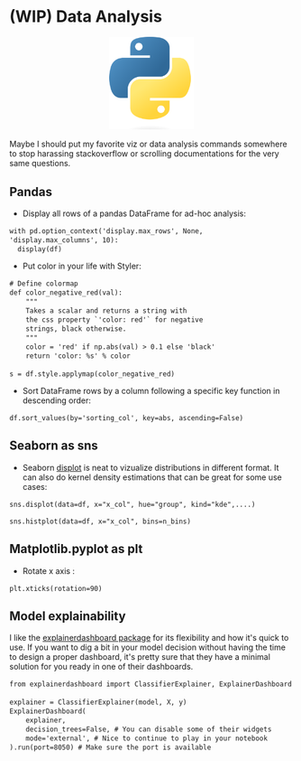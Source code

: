 # (WIP) Data Analysis

<p align="center">
  <img src="/img/python.png" width=150 />
</p>

Maybe I should put my favorite viz or data analysis commands somewhere to stop harassing stackoverflow or scrolling documentations for the very same questions.

## Pandas

- Display all rows of a pandas DataFrame for ad-hoc analysis:
```
with pd.option_context('display.max_rows', None, 'display.max_columns', 10):
  display(df)
```

- Put color in your life with Styler:
```
# Define colormap
def color_negative_red(val):
    """
    Takes a scalar and returns a string with
    the css property `'color: red'` for negative
    strings, black otherwise.
    """
    color = 'red' if np.abs(val) > 0.1 else 'black'
    return 'color: %s' % color

s = df.style.applymap(color_negative_red)

```

- Sort DataFrame rows by a column following a specific key function in descending order:
```
df.sort_values(by='sorting_col', key=abs, ascending=False)
```

## Seaborn as sns

- Seaborn [displot](https://seaborn.pydata.org/generated/seaborn.displot.html) is neat to vizualize distributions in different format. It can also do kernel density estimations that can be great for some use cases:
```
sns.displot(data=df, x="x_col", hue="group", kind="kde",....)
```

```
sns.histplot(data=df, x="x_col", bins=n_bins)
```
## Matplotlib.pyplot as plt

- Rotate x axis :
```
plt.xticks(rotation=90)
```

## Model explainability

I like the [explainerdashboard package](https://explainerdashboard.readthedocs.io/en/latest/) for its flexibility and how it's quick to use. If you want to dig a bit in your model decision without having the time to design a proper dashboard, it's pretty sure that they have a minimal solution for you ready in one of their dashboards.

```
from explainerdashboard import ClassifierExplainer, ExplainerDashboard

explainer = ClassifierExplainer(model, X, y)
ExplainerDashboard(
    explainer,
    decision_trees=False, # You can disable some of their widgets
    mode='external', # Nice to continue to play in your notebook
).run(port=8050) # Make sure the port is available
```

